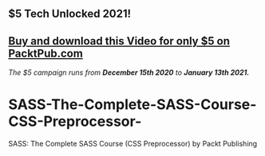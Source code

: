 ## $5 Tech Unlocked 2021!
[Buy and download this Video for only $5 on PacktPub.com](https://www.packtpub.com/product/sass-the-complete-sass-course-css-preprocessor-video/9781800202023)
-----
*The $5 campaign         runs from __December 15th 2020__ to __January 13th 2021.__*

# SASS-The-Complete-SASS-Course-CSS-Preprocessor-
SASS: The Complete SASS Course (CSS Preprocessor) by Packt Publishing
